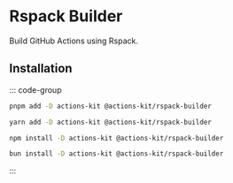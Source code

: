 # Rspack Builder

Build GitHub Actions using Rspack.

## Installation

::: code-group
  ```bash [pnpm]
  pnpm add -D actions-kit @actions-kit/rspack-builder
  ```

  ```bash [yarn]
  yarn add -D actions-kit @actions-kit/rspack-builder
  ```

  ```bash [npm]
  npm install -D actions-kit @actions-kit/rspack-builder
  ```

  ```bash [bun]
  bun install -D actions-kit @actions-kit/rspack-builder
  ```
:::
